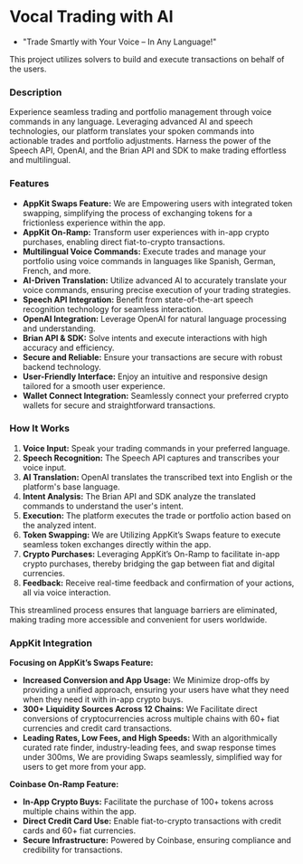 # Vocal Trading with AI

- "Trade Smartly with Your Voice – In Any Language!"

This project utilizes solvers to build and execute transactions on behalf of the users.

### Description
Experience seamless trading and portfolio management through voice commands in any language. Leveraging advanced AI and speech technologies, our platform translates your spoken commands into actionable trades and portfolio adjustments. Harness the power of the Speech API, OpenAI, and the Brian API and SDK to make trading effortless and multilingual.

### Features
- **AppKit Swaps Feature:** We are Empowering users with integrated token swapping, simplifying the process of exchanging tokens for a frictionless experience within the app.
- **AppKit On-Ramp:** Transform user experiences with in-app crypto purchases, enabling direct fiat-to-crypto transactions.
- **Multilingual Voice Commands:** Execute trades and manage your portfolio using voice commands in languages like Spanish, German, French, and more.
- **AI-Driven Translation:** Utilize advanced AI to accurately translate your voice commands, ensuring precise execution of your trading strategies.
- **Speech API Integration:** Benefit from state-of-the-art speech recognition technology for seamless interaction.
- **OpenAI Integration:** Leverage OpenAI for natural language processing and understanding.
- **Brian API & SDK:** Solve intents and execute interactions with high accuracy and efficiency.
- **Secure and Reliable:** Ensure your transactions are secure with robust backend technology.
- **User-Friendly Interface:** Enjoy an intuitive and responsive design tailored for a smooth user experience.
- **Wallet Connect Integration:** Seamlessly connect your preferred crypto wallets for secure and straightforward transactions.

### How It Works
1. **Voice Input:** Speak your trading commands in your preferred language.
2. **Speech Recognition:** The Speech API captures and transcribes your voice input.
3. **AI Translation:** OpenAI translates the transcribed text into English or the platform's base language.
4. **Intent Analysis:** The Brian API and SDK analyze the translated commands to understand the user's intent.
5. **Execution:** The platform executes the trade or portfolio action based on the analyzed intent.
6. **Token Swapping:** We are Utilizing AppKit’s Swaps feature to execute seamless token exchanges directly within the app.
7. **Crypto Purchases:** Leveraging AppKit’s On-Ramp to facilitate in-app crypto purchases, thereby bridging the gap between fiat and digital currencies.
8. **Feedback:** Receive real-time feedback and confirmation of your actions, all via voice interaction.

This streamlined process ensures that language barriers are eliminated, making trading more accessible and convenient for users worldwide.

### AppKit Integration

**Focusing on AppKit’s Swaps Feature:**
- **Increased Conversion and App Usage:** We Minimize drop-offs by providing a unified approach, ensuring your users have what they need when they need it with in-app crypto buys.
- **300+ Liquidity Sources Across 12 Chains:** We Facilitate direct conversions of cryptocurrencies across multiple chains with 60+ fiat currencies and credit card transactions.
- **Leading Rates, Low Fees, and High Speeds:** With an algorithmically curated rate finder, industry-leading fees, and swap response times under 300ms, We are providing Swaps seamlessly, simplified way for users to get more from your app.


**Coinbase On-Ramp Feature:**
- **In-App Crypto Buys:** Facilitate the purchase of 100+ tokens across multiple chains within the app.
- **Direct Credit Card Use:** Enable fiat-to-crypto transactions with credit cards and 60+ fiat currencies.
- **Secure Infrastructure:** Powered by Coinbase, ensuring compliance and credibility for transactions.